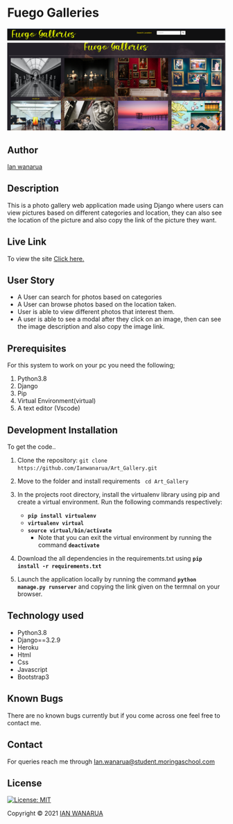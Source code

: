 # Fuego Galleries

![Fuego_galleries!](/static/img/screen.png)

## Author

[Ian wanarua](https://github.com/Ianwanarua)

## Description
This is a photo gallery web application made using Django where users can view pictures based on different categories and location, they can also see the location of the picture and also copy the link of the picture they want.

## Live Link

To view the site [Click here.](https://fuegogaleries11.herokuapp.com/)

## User Story

* A User can search for photos based on categories
* A User can browse photos based on the location taken.
* User is able to view different photos that interest them.
* A user is able to see a modal after they click on an image, then can see the image description and also copy the image link.

## Prerequisites

For this system to work on your pc you need the following; 

1. Python3.8
2. Django
3. Pip
4. Virtual Environment(virtual)
5. A text editor (Vscode)

## Development Installation

To get the code..

1. Clone the repository:
 `git clone  https://github.com/Ianwanarua/Art_Gallery.git`

2. Move to the folder and install requirements
 ` cd Art_Gallery`
 3. In the projects root directory, install the virtualenv library using pip and create a virtual environment. Run the following commands respectively:
    - **`pip install virtualenv`**
    - **`virtualenv virtual`**
    - **`source virtual/bin/activate`**
        * Note that you can exit the virtual environment by running the command **`deactivate`**
4. Download the all dependencies in the requirements.txt using **`pip install -r requirements.txt`**
5. Launch the application locally by running the command **`python manage.py runserver`** and copying the link given on the termnal on your browser.


## Technology used

* Python3.8
* Django==3.2.9
* Heroku
* Html
* Css
* Javascript
* Bootstrap3

## Known Bugs

There are no known bugs currently but if you come across one feel free to contact me.

## Contact

For queries reach me through [Ian.wanarua@student.moringaschool.com](ian.wanarua@student.moringaschool.com)

## License

[![License: MIT](https://img.shields.io/badge/License-MIT-yellow.svg)](LICENSE)

Copyright © 2021  [IAN WANARUA](https://github.com/Ianwanarua)
